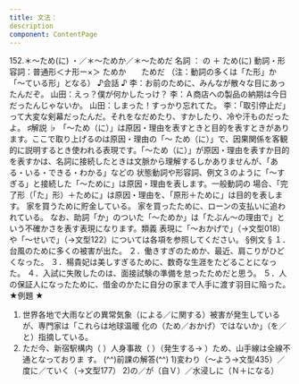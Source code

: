```yaml
---
title: 文法：
description
component: ContentPage
---
```



152.＊～ため(に) ・／＊～ためか／＊～ためだ
名詞 ： の ＋ ため(に)
動詞・形容詞：普通形＜ナ形ー×＞ ためか
      ためだ
（注：動詞の多くは「た形」か「～ている形」となる）
♪会話 ♪
李：お前のために、みんなが散々な目にあったんだぞ。 山田：えっ？僕が何かしたっけ？
李：Ａ商店への製品の納期は今日だったんじゃないか。 山田：しまった！すっかり忘れてた。
李：「取引停止だ」って大変な剣幕だったんだ。それをなだめたり、すかしたり、冷や汗ものだったよ。
♯解説 ♭
「～ため（に）」は原因・理由を表すときと目的を表すときがあります。ここで取り上げるのは原因・理由の「～ ため（に）」で、因果関係を客観的に説明するとき使われる表現です。「～ため（に）」が原因・理由を表すか目的 を表すかは、名詞に接続したときは文脈から理解するしかありませんが、「ある・いる・できる・わかる」などの 状態動詞や形容詞、例文３のように「～すぎる」と接続した「～ために」は原因・理由を表します。一般動詞の 場合、「完了形（「た」形）＋ために」は原因・理由を、「原形＋ために」は目的を表します。
家を買うために貯金している。
家を買ったために、ローンの支払いに追われている。 なお、助詞「か」のついた「～ためか」は「たぶん～の理由で」という不確かさを表す表現になります。類義
表現に「～おかげで」（→文型018）や「～せいで」（→文型122）については各項を参照してください。
§例文 §
１．台風のために多くの被害が出た。
２．働きすぎのためか、最近、肩こりがひどくなった。
３．楊貴妃は美しすぎるために、数奇な生涯をたどることになった。
４．入試に失敗したのは、面接試験の準備を怠ったためだと思う。
５．人の保証人になったために、借金のかたに自分の家まで人手に渡す羽目に陥った。
★例題 ★
1) 世界各地で大雨などの異常気象（による／に関する）被害が発生しているが、専門家は「これらは地球温暖 化の（ため／おかげ）ではないか」（を／と）指摘している。
2) ただ今、新宿駅構内（ ）人身事故（ ）（発生する→ ）ため、山手線は全線不通となっておりま す。
(^^)前課の解答(^^)
1)変わり（～よう→文型435）／度に／ていく（→文型177）
2)の／が（自Ｖ）／水浸しに（Ｎ＋になる）
